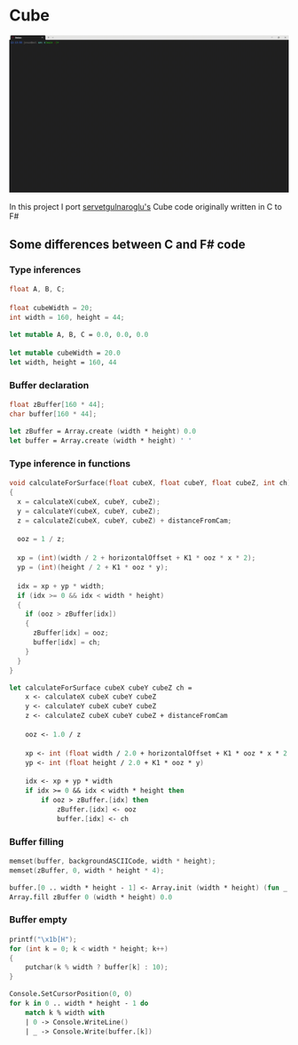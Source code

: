 # Cube

![Cube](./img/cube.gif)

In this project I port [servetgulnaroglu's](https://github.com/servetgulnaroglu/cube.c) Cube code originally written in C to F#


## Some differences between C and F# code

### Type inferences

```C
float A, B, C;

float cubeWidth = 20;
int width = 160, height = 44;
```

```Fsharp
let mutable A, B, C = 0.0, 0.0, 0.0

let mutable cubeWidth = 20.0
let width, height = 160, 44
```

### Buffer declaration

```C
float zBuffer[160 * 44];
char buffer[160 * 44];
```

```Fsharp
let zBuffer = Array.create (width * height) 0.0
let buffer = Array.create (width * height) ' '
```

### Type inference in functions

```C
void calculateForSurface(float cubeX, float cubeY, float cubeZ, int ch) 
{
  x = calculateX(cubeX, cubeY, cubeZ);
  y = calculateY(cubeX, cubeY, cubeZ);
  z = calculateZ(cubeX, cubeY, cubeZ) + distanceFromCam;

  ooz = 1 / z;

  xp = (int)(width / 2 + horizontalOffset + K1 * ooz * x * 2);
  yp = (int)(height / 2 + K1 * ooz * y);

  idx = xp + yp * width;
  if (idx >= 0 && idx < width * height) 
  {
    if (ooz > zBuffer[idx]) 
    {
      zBuffer[idx] = ooz;
      buffer[idx] = ch;
    }
  }
}
```

```Fsharp
let calculateForSurface cubeX cubeY cubeZ ch =
    x <- calculateX cubeX cubeY cubeZ
    y <- calculateY cubeX cubeY cubeZ
    z <- calculateZ cubeX cubeY cubeZ + distanceFromCam

    ooz <- 1.0 / z

    xp <- int (float width / 2.0 + horizontalOffset + K1 * ooz * x * 2.0)
    yp <- int (float height / 2.0 + K1 * ooz * y)

    idx <- xp + yp * width
    if idx >= 0 && idx < width * height then
        if ooz > zBuffer.[idx] then
            zBuffer.[idx] <- ooz
            buffer.[idx] <- ch
```

### Buffer filling

```C
memset(buffer, backgroundASCIICode, width * height);
memset(zBuffer, 0, width * height * 4);
```

```Fsharp
buffer.[0 .. width * height - 1] <- Array.init (width * height) (fun _ -> backgroundASCIICode)
Array.fill zBuffer 0 (width * height) 0.0
```

### Buffer empty

```C
printf("\x1b[H");
for (int k = 0; k < width * height; k++) 
{
    putchar(k % width ? buffer[k] : 10);
}
```

```Fsharp
Console.SetCursorPosition(0, 0)
for k in 0 .. width * height - 1 do
    match k % width with
    | 0 -> Console.WriteLine()
    | _ -> Console.Write(buffer.[k])
```

